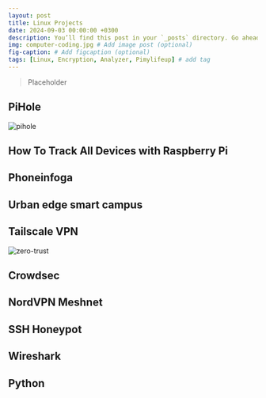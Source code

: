 ```yaml
---
layout: post
title: Linux Projects
date: 2024-09-03 00:00:00 +0300
description: You’ll find this post in your `_posts` directory. Go ahead and edit it and re-build the site to see your changes. # Add post description (optional)
img: computer-coding.jpg # Add image post (optional)
fig-caption: # Add figcaption (optional)
tags: [Linux, Encryption, Analyzer, Pimylifeup] # add tag
---
```


>Placeholder

## PiHole
![pihole]({{site.baseurl}}/assets/img/pihole.png)

## How To Track All Devices with Raspberry Pi

## Phoneinfoga

## Urban edge smart campus

## Tailscale VPN
![zero-trust]({{site.baseurl}}/assets/img/zero-trust.jpeg)

## Crowdsec

## NordVPN Meshnet

## SSH Honeypot

## Wireshark

## Python
